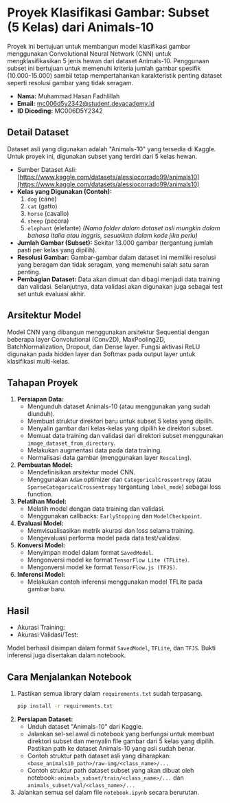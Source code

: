 # Proyek Klasifikasi Gambar: Subset (5 Kelas) dari Animals-10

Proyek ini bertujuan untuk membangun model klasifikasi gambar menggunakan Convolutional Neural Network (CNN) untuk mengklasifikasikan 5 jenis hewan dari dataset Animals-10. Penggunaan subset ini bertujuan untuk memenuhi kriteria jumlah gambar spesifik (10.000-15.000) sambil tetap mempertahankan karakteristik penting dataset seperti resolusi gambar yang tidak seragam.

- **Nama:** Muhammad Hasan Fadhlillah
- **Email:** mc006d5y2342@student.devacademy.id
- **ID Dicoding:** MC006D5Y2342

## Detail Dataset

Dataset asli yang digunakan adalah "Animals-10" yang tersedia di Kaggle. Untuk proyek ini, digunakan subset yang terdiri dari 5 kelas hewan.

- Sumber Dataset Asli: [https://www.kaggle.com/datasets/alessiocorrado99/animals10](https://www.kaggle.com/datasets/alessiocorrado99/animals10)
- **Kelas yang Digunakan (Contoh):**
  1.  `dog` (cane)
  2.  `cat` (gatto)
  3.  `horse` (cavallo)
  4.  `sheep` (pecora)
  5.  `elephant` (elefante)
      _(Nama folder dalam dataset asli mungkin dalam bahasa Italia atau Inggris, sesuaikan dalam kode jika perlu)_
- **Jumlah Gambar (Subset):** Sekitar 13.000 gambar (tergantung jumlah pasti per kelas yang dipilih).
- **Resolusi Gambar:** Gambar-gambar dalam dataset ini memiliki resolusi yang beragam dan tidak seragam, yang memenuhi salah satu saran penting.
- **Pembagian Dataset:** Data akan dimuat dan dibagi menjadi data training dan validasi. Selanjutnya, data validasi akan digunakan juga sebagai test set untuk evaluasi akhir.

## Arsitektur Model

Model CNN yang dibangun menggunakan arsitektur Sequential dengan beberapa layer Convolutional (Conv2D), MaxPooling2D, BatchNormalization, Dropout, dan Dense layer. Fungsi aktivasi ReLU digunakan pada hidden layer dan Softmax pada output layer untuk klasifikasi multi-kelas.

## Tahapan Proyek

1.  **Persiapan Data:**
    - Mengunduh dataset Animals-10 (atau menggunakan yang sudah diunduh).
    - Membuat struktur direktori baru untuk subset 5 kelas yang dipilih.
    - Menyalin gambar dari kelas-kelas yang dipilih ke direktori subset.
    - Memuat data training dan validasi dari direktori subset menggunakan `image_dataset_from_directory`.
    - Melakukan augmentasi data pada data training.
    - Normalisasi data gambar (menggunakan layer `Rescaling`).
2.  **Pembuatan Model:**
    - Mendefinisikan arsitektur model CNN.
    - Menggunakan `Adam` optimizer dan `CategoricalCrossentropy` (atau `SparseCategoricalCrossentropy` tergantung `label_mode`) sebagai loss function.
3.  **Pelatihan Model:**
    - Melatih model dengan data training dan validasi.
    - Menggunakan callbacks: `EarlyStopping` dan `ModelCheckpoint`.
4.  **Evaluasi Model:**
    - Memvisualisasikan metrik akurasi dan loss selama training.
    - Mengevaluasi performa model pada data test/validasi.
5.  **Konversi Model:**
    - Menyimpan model dalam format `SavedModel`.
    - Mengonversi model ke format `TensorFlow Lite (TFLite)`.
    - Mengonversi model ke format `TensorFlow.js (TFJS)`.
6.  **Inferensi Model:**
    - Melakukan contoh inferensi menggunakan model TFLite pada gambar baru.

## Hasil

- Akurasi Training:
- Akurasi Validasi/Test:

Model berhasil disimpan dalam format `SavedModel`, `TFLite`, dan `TFJS`. Bukti inferensi juga disertakan dalam notebook.

## Cara Menjalankan Notebook

1.  Pastikan semua library dalam `requirements.txt` sudah terpasang.
    ```bash
    pip install -r requirements.txt
    ```
2.  **Persiapan Dataset:**
    - Unduh dataset "Animals-10" dari Kaggle.
    - Jalankan sel-sel awal di notebook yang berfungsi untuk membuat direktori subset dan menyalin file gambar dari 5 kelas yang dipilih. Pastikan path ke dataset Animals-10 yang asli sudah benar.
    - Contoh struktur path dataset asli yang diharapkan: `<base_animals10_path>/raw-img/<class_name>/...`
    - Contoh struktur path dataset subset yang akan dibuat oleh notebook: `animals_subset/train/<class_name>/...` dan `animals_subset/val/<class_name>/...`
3.  Jalankan semua sel dalam file `notebook.ipynb` secara berurutan.
